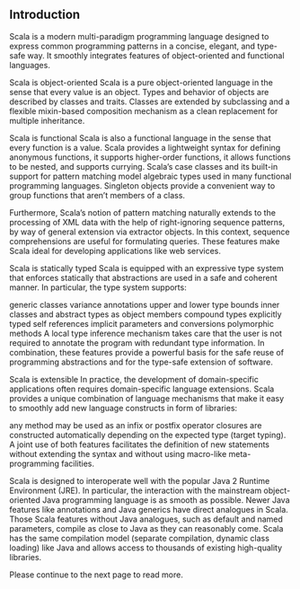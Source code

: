 ## Introduction

Scala is a modern multi-paradigm programming language designed to express common programming patterns in a concise, elegant, and type-safe way. It smoothly integrates features of object-oriented and functional languages.

Scala is object-oriented
Scala is a pure object-oriented language in the sense that every value is an object. Types and behavior of objects are described by classes and traits. Classes are extended by subclassing and a flexible mixin-based composition mechanism as a clean replacement for multiple inheritance.

Scala is functional
Scala is also a functional language in the sense that every function is a value. Scala provides a lightweight syntax for defining anonymous functions, it supports higher-order functions, it allows functions to be nested, and supports currying. Scala’s case classes and its built-in support for pattern matching model algebraic types used in many functional programming languages. Singleton objects provide a convenient way to group functions that aren’t members of a class.

Furthermore, Scala’s notion of pattern matching naturally extends to the processing of XML data with the help of right-ignoring sequence patterns, by way of general extension via extractor objects. In this context, sequence comprehensions are useful for formulating queries. These features make Scala ideal for developing applications like web services.

Scala is statically typed
Scala is equipped with an expressive type system that enforces statically that abstractions are used in a safe and coherent manner. In particular, the type system supports:

generic classes
variance annotations
upper and lower type bounds
inner classes and abstract types as object members
compound types
explicitly typed self references
implicit parameters and conversions
polymorphic methods
A local type inference mechanism takes care that the user is not required to annotate the program with redundant type information. In combination, these features provide a powerful basis for the safe reuse of programming abstractions and for the type-safe extension of software.

Scala is extensible
In practice, the development of domain-specific applications often requires domain-specific language extensions. Scala provides a unique combination of language mechanisms that make it easy to smoothly add new language constructs in form of libraries:

any method may be used as an infix or postfix operator
closures are constructed automatically depending on the expected type (target typing).
A joint use of both features facilitates the definition of new statements without extending the syntax and without using macro-like meta-programming facilities.

Scala is designed to interoperate well with the popular Java 2 Runtime Environment (JRE). In particular, the interaction with the mainstream object-oriented Java programming language is as smooth as possible. Newer Java features like annotations and Java generics have direct analogues in Scala. Those Scala features without Java analogues, such as default and named parameters, compile as close to Java as they can reasonably come. Scala has the same compilation model (separate compilation, dynamic class loading) like Java and allows access to thousands of existing high-quality libraries.

Please continue to the next page to read more.
